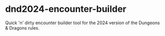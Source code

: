 # dnd2024-encounter-builder
Quick 'n' dirty encounter builder tool for the 2024 version of the Dungeons &amp; Dragons rules.
